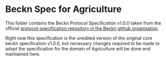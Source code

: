 # Beckn Spec for Agriculture

This folder contains the Beckn Protocol Specification v1.0.0 taken from the official [protocol-specification repository in the Beckn github organisation](https://github.com/beckn/protocol-specifications/blob/master/api/transaction/build/transaction.yaml).

Right now this specification is the unedited version of the original core beckn specification v1.0.0, but necessary changes required to be made to adopt the specification for the domain of Agriculture will be done and maintained here.
